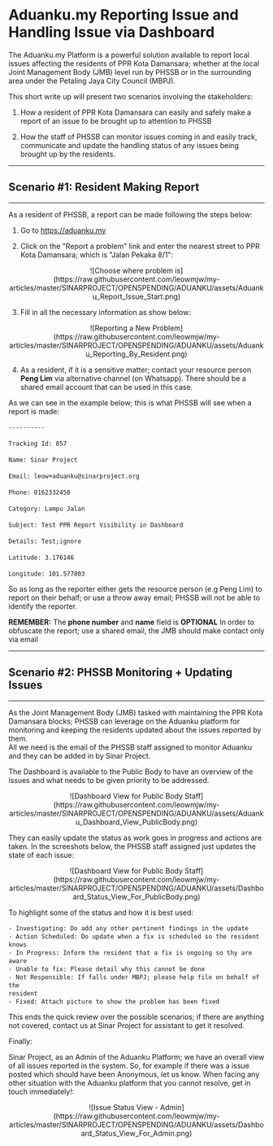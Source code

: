 # Aduanku.my Reporting Issue and Handling Issue via Dashboard

The Aduanku.my Platform is a powerful solution available to report local
issues affecting the residents of PPR Kota Damansara; whether at the local
Joint Management Body (JMB) level run by PHSSB or in the surrounding area
under the Petaling Jaya City Council (MBPJ). 

This short write up will present two scenarios involving the stakeholders:

1) How a resident of PPR Kota Damansara can easily and safely make a report 
of an issue to be brought up to attention to PHSSB

2) How the staff of PHSSB can monitor issues coming in and easily track, 
communicate and update the handling status of any issues being brought up
by the residents.

--------------------------------------
## Scenario #1: Resident Making Report
---------------------------------------

As a resident of PHSSB, a report can be made following the steps below:

1. Go to https://aduanku.my

2. Click on the "Report a problem" link and enter the nearest street to PPR
Kota Damansara; which is "Jalan Pekaka 8/1":
<p align="center">
![Choose where problem is](https://raw.githubusercontent.com/leowmjw/my-articles/master/SINARPROJECT/OPENSPENDING/ADUANKU/assets/Aduanku_Report_Issue_Start.png)
</p>

3. Fill in all the necessary information as show below:
<p align="center">
![Reporting a New Problem](https://raw.githubusercontent.com/leowmjw/my-articles/master/SINARPROJECT/OPENSPENDING/ADUANKU/assets/Aduanku_Reporting_By_Resident.png)
</p>

4. As a resident, if it is a sensitive matter; contact your resource person 
**Peng Lim** via alternative channel (on Whatsapp).  There should be a 
shared email account that can be used in this case.

As we can see in the example below; this is what PHSSB will see when a 
report is made:
```
----------

Tracking Id: 857

Name: Sinar Project

Email: leow+aduanku@sinarproject.org

Phone: 0162332450

Category: Lampu Jalan

Subject: Test PPR Report Visibility in Dashboard

Details: Test;ignore

Latitude: 3.176146

Longitude: 101.577803
```

So as long as the reporter either gets the resource person (e.g Peng Lim) 
to report on their behalf; or use a throw away email; PHSSB will not be able 
to identify the reporter.

**REMEMBER:** The **phone number** and **name** field is **OPTIONAL**  In order to obfuscate
the report; use a shared email, the JMB should make contact only via email

---------------------------------------------------
## Scenario #2: PHSSB Monitoring + Updating Issues
---------------------------------------------------

As the Joint Management Body (JMB) tasked with maintaining the PPR Kota 
Damansara blocks; PHSSB can leverage on the Aduanku platform for monitoring 
and keeping the residents updated about the issues reported by them.  
All we need is the email of the PHSSB staff assigned to monitor Aduanku and 
they can be added in by Sinar Project.

The Dashboard is available to the Public Body to have an overview of the issues
and what needs to be given priority to be addressed.
<p align="center">
![Dashboard View for Public Body Staff](https://raw.githubusercontent.com/leowmjw/my-articles/master/SINARPROJECT/OPENSPENDING/ADUANKU/assets/Aduanku_Dashboard_View_PublicBody.png)
</p>

They can easily update the status as work goes in progress and actions are taken.
In the screeshots below, the PHSSB staff assigned just updates the state of each
issue:
<p align="center">
![Dashboard View for Public Body Staff](https://raw.githubusercontent.com/leowmjw/my-articles/master/SINARPROJECT/OPENSPENDING/ADUANKU/assets/Dashboard_Status_View_For_PublicBody.png)
</p>

To highlight some of the status and how it is best used:
```
- Investigating: Do add any other pertinent findings in the update
- Action Scheduled: Do update when a fix is scheduled so the resident knows 
- In Progress: Inform the resident that a fix is ongoing so thy are aware
- Unable to fix: Please detail why this cannot be done
- Not Responsible: If falls under MBPJ; please help file on behalf of the 
resident
- Fixed: Attach picture to show the problem has been fixed  
```

This ends the quick review over the possible scenarios; if there are anything
not covered, contact us at Sinar Project for assistant to get it resolved.

Finally:

Sinar Project, as an Admin of the Aduanku Platform; we have an overall view of
all issues reported in the system.  So, for example if there was a issue 
posted which should have been Anonymous, let us know. When facing any other 
situation with the Aduanku platform that you cannot resolve, get in touch 
immediately!:
<p align="center">
![Issue Status View - Admin](https://raw.githubusercontent.com/leowmjw/my-articles/master/SINARPROJECT/OPENSPENDING/ADUANKU/assets/Dashboard_Status_View_For_Admin.png)
</p>
